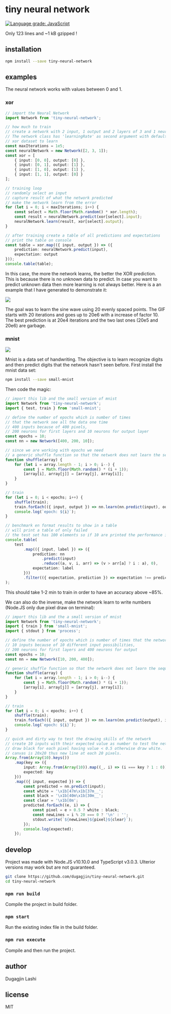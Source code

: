 # tiny neural network

[![Language grade: JavaScript](https://img.shields.io/lgtm/grade/javascript/g/dugagjin/tiny-neural-network.svg?logo=lgtm&logoWidth=18)](https://lgtm.com/projects/g/dugagjin/tiny-neural-network/context:javascript)

Only 123 lines and ~1 kB gzipped !

## installation

```bash
npm install --save tiny-neural-network
```

## examples

The neural network works with values between 0 and 1.

### xor

```ts
// import the Neural Network
import Network from 'tiny-neural-network';

// how much to train
// create a network with 2 input, 1 output and 2 layers of 3 and 1 neuron
// The network class has 'learningRate' as second argument with default value of 0.1.
// xor dataset to learn
const maxIterations = 1e5;
const neuralNetwork = new Network([2, 3, 1]);
const xor = [
    { input: [0, 0], output: [0] },
    { input: [0, 1], output: [1] },
    { input: [1, 0], output: [1] },
    { input: [1, 1], output: [0] }
];

// training loop
// randomly select an input
// capture result of what the network predicted
// make the network learn from the error
for (let i = 0; i < maxIterations; i++) {
    const select = Math.floor(Math.random() * xor.length);
    const result = neuralNetwork.predict(xor[select].input);
    neuralNetwork.learn(result, xor[select].output);
}

// after training create a table of all predictions and expectations
// print the table on console
const table = xor.map(({ input, output }) => ({
    prediction: neuralNetwork.predict(input),
    expectation: output
}));
console.table(table);
```

In this case, the more the network learns, the better the XOR prediction. This is because there is no unknown data to predict. In case you want to predict unknown data then more learning is not always better. Here is a an example that I have generated to demonstrate it:

![](http://image.noelshack.com/fichiers/2018/39/3/1537963119-webp-net-gifmaker.gif)

The goal was to learn the sine wave using 20 evenly spaced points. The GIF starts with 20 iterations and goes up to 20e6 with a increase of factor 10.
The best prediction is at 20e4 iterations and the two last ones (20e5 and 20e6) are garbage.

### mnist

![](https://tensorflow.rstudio.com/tensorflow/articles/images/MNIST.png)

Mnist is a data set of handwriting. The objective is to learn recognize digits and then predict digits that the network hasn't seen before. First install the mnist data set:

```bash
npm install --save small-mnist
```

Then code the magic:

```typescript
// import this lib and the small version of mnist
import Network from 'tiny-neural-network';
import { test, train } from 'small-mnist';

// define the number of epochs which is number of times
// that the network see all the data one time
// 400 inputs because of 400 pixels,
// 200 neurons for first layers and 10 neurons for output layer
const epochs = 10;
const nn = new Network([400, 200, 10]);

// since we are working with epochs we need
// a generic shuffle function so that the network does not learn the sequence
function shuffle(array) {
    for (let i = array.length - 1; i > 0; i--) {
        const j = Math.floor(Math.random() * (i + 1));
        [array[i], array[j]] = [array[j], array[i]];
    }
}

// train
for (let i = 0; i < epochs; i++) {
    shuffle(train);
    train.forEach(({ input, output }) => nn.learn(nn.predict(input), output));
    console.log(`epoch: ${i}`);
}

// benchmark en format results to show in a table
// will print a table of only failed
// the test set has 100 elements so if 10 are printed the performance is 90%
console.table(
    test
        .map(({ input, label }) => ({
            prediction: nn
                .predict(input)
                .reduce((a, v, i, arr) => (v > arr[a] ? i : a), 0),
            expectation: label
        }))
        .filter(({ expectation, prediction }) => expectation !== prediction)
);
```

This should take 1-2 min to train in order to have an accuracy above ~85%.

We can also do the inverse, make the network learn to write numbers (Node.JS only due pixel draw on terminal):

```typescript
// import this lib and the a small version of mnist
import Network from 'tiny-neural-network';
import { train } from 'small-mnist';
import { stdout } from 'process';

// define the number of epochs which is number of times that the network see all the data once
// 10 inputs because of 10 different input possibilities,
// 200 neurons for first layers and 400 neurons for output
const epochs = 10;
const nn = new Network([10, 200, 400]);

// generic shuffle function so that the network does not learn the sequence
function shuffle(array) {
    for (let i = array.length - 1; i > 0; i--) {
        const j = Math.floor(Math.random() * (i + 1));
        [array[i], array[j]] = [array[j], array[i]];
    }
}

// train
for (let i = 0; i < epochs; i++) {
    shuffle(train);
    train.forEach(({ input, output }) => nn.learn(nn.predict(output), input));
    console.log(`epoch: ${i}`);
}

// quick and dirty way to test the drawing skills of the network
// create 10 inputs with their expected value as number to test the network
// draw black for each pixel having value < 0.5 otherwise draw white.
// canvas is 20x20 thus new line at each 20 pixels.
Array.from(Array(10).keys())
    .map(key => ({
        input: Array.from(Array(10)).map((_, i) => (i === key ? 1 : 0)),
        expected: key
    }))
    .map(({ input, expected }) => {
        const predicted = nn.predict(input);
        const white = '\x1b[47m\x1b[37m__';
        const black = '\x1b[40m\x1b[30m__';
        const clear = '\x1b[0m';
        predicted.forEach((e, i) => {
            const pixel = e > 0.5 ? white : black;
            const newLines = i % 20 === 0 ? '\n' : '';
            stdout.write(`${newLines}${pixel}${clear}`);
        });
        console.log(expected);
    });
```

## develop

Project was made with Node.JS v10.10.0 and TypeScript v3.0.3. Ulterior versions may work but are not guaranteed.

```bash
git clone https://github.com/dugagjin/tiny-neural-network.git
cd tiny-neural-network
```

### `npm run build`

Compile the project in build folder.

### `npm start`

Run the existing index file in the build folder.

### `npm run execute`

Compile and then run the project.

## author

Dugagjin Lashi

## license

MIT
